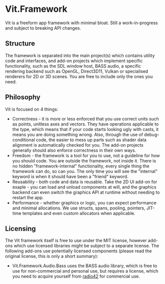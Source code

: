 # Vit.Framework
Vit is a freeform app framework with minimal bloat. Still a work-in-progress and subject to breaking API changes.

## Structure
The framework is separated into the main project(s) which contains utility code and interfaces, and add-on projects which implement specific functionality, such as the SDL window host, BASS audio, a specific rendering backend such as OpenGL, Direct3D11, Vulkan or specialised renderers for 2D or 3D scenes. You are free to include only the ones you need.

## Philosophy
Vit is focused on 4 things:
* Correctness - it is more or less enforced that you use correct units such as points, unitless axes and vectors. They have operations applicable to the type, which means that if your code starts looking ugly with casts, it means you are doing something wrong. Also, through the use of debug-conditional code, the easier to mess up parts such as shader data alignment is automatically checked for you. The add-on projects generally should also enforce correctness in their own ways.
* Freedom - the framework is a tool for you to use, not a guideline for how you should code. You are outside the framework, not inside it. There is no hidden "framework-internal" functionality, every single thing the framework can do, so can you. The only time you will see the "internal" keyword is when it should have been a "friend" keyword.
* Reusability - both code and data is reusable. Take the 2D UI add-on for exaple - you can load and unload components at will, and the graphics backend can even switch the graphics API at runtime without needing to restart the app.
* Performance - whether graphics or logic, you can expect performance and minimal allocations. We use structs, spans, pooling, pointers, JIT-time templates and even custom allocators when applicable.

## Licensing
The Vit framework itself is free to use under the MIT license, however add-ons which use licensed libraries might be subject to a separate license. The following add-ons use potentially licensed components (please read the original license, this is only a short summary):
* Vit.Framework.Audio.Bass uses the BASS audio library, which is free to use for non-commercial and personal use, but requires a license, which you need to acquire yourself from [radio42](http://bass.radio42.com/bass_register.html) for commercial use.
